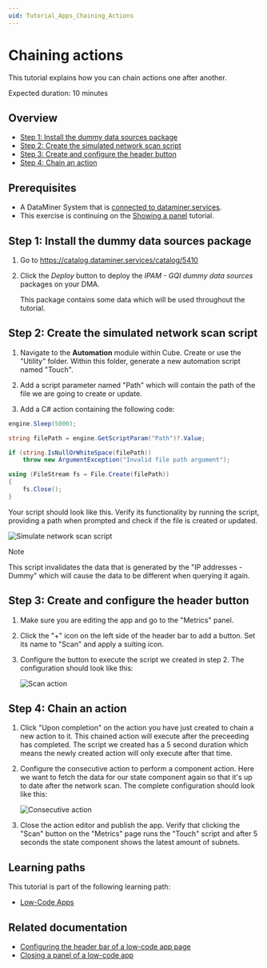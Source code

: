 ```yaml
---
uid: Tutorial_Apps_Chaining_Actions
---
```

# Chaining actions

This tutorial explains how you can chain actions one after another.

Expected duration: 10 minutes

## Overview

- [Step 1: Install the dummy data sources package](#step-1-install-the-dummy-data-sources-package)
- [Step 2: Create the simulated network scan script](#step-2-create-the-simulated-network-scan-script)
- [Step 3: Create and configure the header button](#step-3-create-and-configure-the-header-button)
- [Step 4: Chain an action](#step-4-chain-an-action)

## Prerequisites

- A DataMiner System that is [connected to dataminer.services](xref:Connecting_your_DataMiner_System_to_the_cloud).
- This exercise is continuing on the [Showing a panel](Tutorial_Apps_Panel) tutorial.

## Step 1: Install the dummy data sources package

1. Go to <https://catalog.dataminer.services/catalog/5410>

1. Click the *Deploy* button to deploy the *IPAM - GQI dummy data sources* packages on your DMA.

   This package contains some data which will be used throughout the tutorial.

## Step 2: Create the simulated network scan script

1. Navigate to the **Automation** module within Cube. Create or use the "Utility" folder. Within this folder, generate a new automation script named "Touch".

1. Add a script parameter named "Path" which will contain the path of the file we are going to create or update.

1. Add a C# action containing the following code:

```csharp
engine.Sleep(5000);

string filePath = engine.GetScriptParam("Path")?.Value;

if (string.IsNullOrWhiteSpace(filePath))
    throw new ArgumentException("Invalid file path argument");

using (FileStream fs = File.Create(filePath))
{
    fs.Close();
}
```

Your script should look like this. Verify its functionality by running the script, providing a path when prompted and check if the file is created or updated.

   ![Simulate network scan script](~/user-guide/images/SimulateNetworkScanScript.png)

> [!NOTE]
> This script invalidates the data that is generated by the "IP addresses - Dummy" which will cause the data to be different when querying it again.

## Step 3: Create and configure the header button

1. Make sure you are editing the app and go to the "Metrics" panel.

1. Click the "+" icon on the left side of the header bar to add a button. Set its name to "Scan" and apply a suiting icon.

1. Configure the button to execute the script we created in step 2. The configuration should look like this:

   ![Scan action](~/user-guide/images/ScanAction.png)

## Step 4: Chain an action

1. Click "Upon completion" on the action you have just created to chain a new action to it. This chained action will execute after the preceeding has completed. The script we created has a 5 second duration which means the newly created action will only execute after that time.

1. Configure the consecutive action to perform a component action. Here we want to fetch the data for our state component again so that it's up to date after the network scan. The complete configuration should look like this:

   ![Consecutive action](~/user-guide/images/ConsecutiveAction.png)

1. Close the action editor and publish the app. Verify that clicking the "Scan" button on the "Metrics" page runs the "Touch" script and after 5 seconds the state component shows the latest amount of subnets.

## Learning paths

This tutorial is part of the following learning path:

- [Low-Code Apps](xref:Tutorial_Apps)

## Related documentation

- [Configuring the header bar of a low-code app page](xref:LowCodeApps_header_config)
- [Closing a panel of a low-code app](xref:LowCodeApps_event_config#closing-a-panel-of-the-app)
